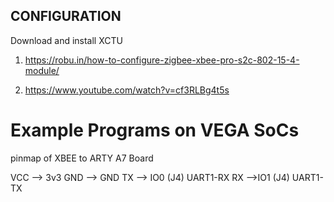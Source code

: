
 

## CONFIGURATION

 Download and install XCTU

1. https://robu.in/how-to-configure-zigbee-xbee-pro-s2c-802-15-4-module/

2. https://www.youtube.com/watch?v=cf3RLBg4t5s


# Example Programs on VEGA SoCs

pinmap of XBEE to ARTY A7 Board

VCC  --> 3v3
GND  --> GND
TX   --> IO0 (J4) UART1-RX
RX   -->IO1 (J4) UART1-TX


